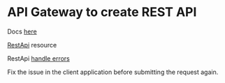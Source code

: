 # API Gateway to create REST API

Docs [here](https://docs.aws.amazon.com/apigateway/latest/developerguide/how-to-create-api.html)

[RestApi](https://docs.aws.amazon.com/apigateway/api-reference/resource/rest-api/) resource

RestApi [handle errors](https://docs.aws.amazon.com/apigateway/api-reference/handling-errors/)

Fix the issue in the client application before submitting the request again.